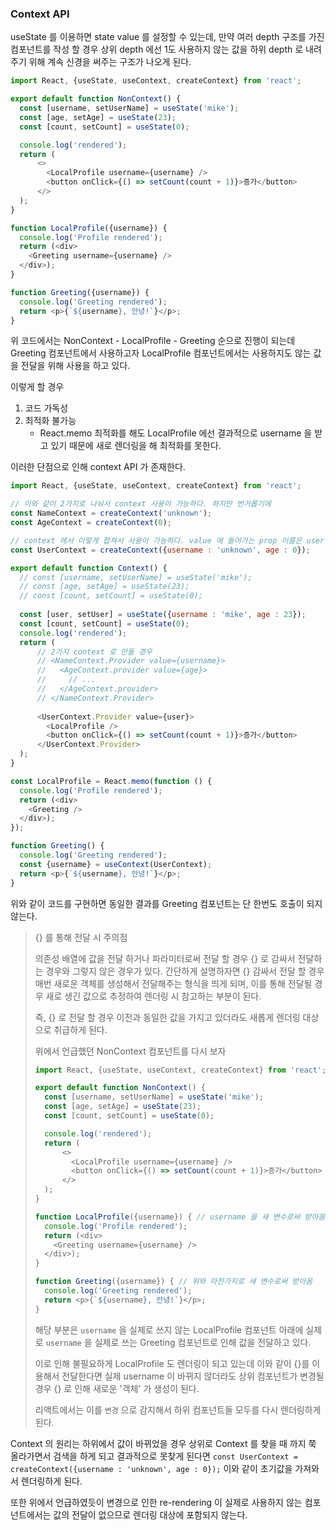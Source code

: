 ### Context API

useState 를 이용하면 state value 를 설정할 수 있는데, 만약 여러 depth 구조를 가진 컴포넌트를 작성 할 경우
상위 depth 에선 1도 사용하지 않는 값을 하위 depth 로 내려주기 위해 계속 신경을 써주는 구조가 나오게 된다.

```javascript
import React, {useState, useContext, createContext} from 'react';

export default function NonContext() {
  const [username, setUserName] = useState('mike');
  const [age, setAge] = useState(23);
  const [count, setCount] = useState(0);

  console.log('rendered');
  return (
      <>
        <LocalProfile username={username} />
        <button onClick={() => setCount(count + 1)}>증가</button>
      </>
  );
}

function LocalProfile({username}) {
  console.log('Profile rendered');
  return (<div>
    <Greeting username={username} />
  </div>);
}

function Greeting({username}) {
  console.log('Greeting rendered');
  return <p>{`${username}, 안녕!`}</p>;
}
```

위 코드에서는 NonContext - LocalProfile - Greeting 순으로 진행이 되는데 Greeting 컴포넌트에서 사용하고자 LocalProfile 컴포넌트에서는
사용하지도 않는 값을 전달을 위해 사용을 하고 있다.

이렇게 할 경우

1. 코드 가독성
2. 최적화 불가능
    - React.memo 최적화를 해도 LocalProfile 에선 결과적으로 username 을 받고 있기 때문에 새로 렌더링을 해 최적화를 못한다.

이러한 단점으로 인해 context API 가 존재한다.

```javascript
import React, {useState, useContext, createContext} from 'react';

// 이와 같이 2가지로 나눠서 context 사용이 가능하다. 하지만 번거롭기에
const NameContext = createContext('unknown');
const AgeContext = createContext(0);

// context 에서 이렇게 합쳐서 사용이 가능하다. value 에 들어가는 prop 이름은 user
const UserContext = createContext({username : 'unknown', age : 0});

export default function Context() {
  // const [username, setUserName] = useState('mike');
  // const [age, setAge] = useState(23);
  // const [count, setCount] = useState(0);
  
  const [user, setUser] = useState({username : 'mike', age : 23});
  const [count, setCount] = useState(0);
  console.log('rendered');
  return (
      // 2가지 context 로 만들 경우
      // <NameContext.Provider value={username}>
      //   <AgeContext.provider value={age}>
      //     // ...
      //   </AgeContext.provider>
      // </NameContext.Provider>
      
      <UserContext.Provider value={user}>
        <LocalProfile />
        <button onClick={() => setCount(count + 1)}>증가</button>
      </UserContext.Provider>
  );
}

const LocalProfile = React.memo(function () {
  console.log('Profile rendered');
  return (<div>
    <Greeting />
  </div>);
});

function Greeting() {
  console.log('Greeting rendered');
  const {username} = useContext(UserContext);
  return <p>{`${username}, 안녕!`}</p>;
}
```

위와 같이 코드를 구현하면 동일한 결과를 Greeting 컴포넌트는 단 한번도 호출이 되지 않는다.

> {} 를 통해 전달 시 주의점
> 
> 의존성 배열에 값을 전달 하거나 파라미터로써 전달 할 경우 {} 로 감싸서 전달하는 경우와 그렇지 않은 경우가 있다. 간단하게 설명하자면
> {} 감싸서 전달 할 경우 매번 새로운 객체를 생성해서 전달해주는 형식을 띄게 되며, 이를 통해 전달될 경우 새로 생긴 값으로 추정하여 렌더링 시
> 참고하는 부분이 된다.
> 
> 즉, {} 로 전달 할 경우 이전과 동일한 값을 가지고 있더라도 새롭게 렌더링 대상으로 취급하게 된다.
> 
> 위에서 언급했던 NonContext 컴포넌트를 다시 보자
>
> ```javascript
> import React, {useState, useContext, createContext} from 'react';
> 
> export default function NonContext() {
>   const [username, setUserName] = useState('mike');
>   const [age, setAge] = useState(23);
>   const [count, setCount] = useState(0);
> 
>   console.log('rendered');
>   return (
>       <>
>         <LocalProfile username={username} />
>         <button onClick={() => setCount(count + 1)}>증가</button>
>       </>
>   );
> }
> 
> function LocalProfile({username}) { // username 을 새 변수로써 받아옴
>   console.log('Profile rendered');
>   return (<div>
>     <Greeting username={username} />
>   </div>);
> }
> 
> function Greeting({username}) { // 위와 마찬가지로 새 변수로써 받아옴
>   console.log('Greeting rendered');
>   return <p>{`${username}, 안녕!`}</p>;
> }
> ```
> 
> 해당 부분은 `username` 을 실제로 쓰지 않는 LocalProfile 컴포넌트 아래에 실제로 `username` 을 실제로 쓰는 Greeting 컴포넌트로 인해 
> 값을 전달하고 있다.
> 
> 이로 인해 불필요하게 LocalProfile 도 렌더링이 되고 있는데 이와 같이 {}를 이용해서 전달한다면 실제 username 이 바뀌지 않더라도
> 상위 컴포넌트가 변경될 경우 {} 로 인해 새로운 '객체' 가 생성이 된다.
> 
> 리액트에서는 이를 `변경` 으로 감지해서 하위 컴포넌트들 모두를 다시 렌더링하게 된다.

Context 의 원리는 하위에서 값이 바뀌었을 경우 상위로 Context 를 찾을 때 까지 쭉 올라가면서 검색을 하게 되고
결과적으로 못찾게 된다면 `const UserContext = createContext({username : 'unknown', age : 0});` 이와 같이
초기값을 가져와서 렌더링하게 된다.

또한 위에서 언급하였듯이 변경으로 인한 re-rendering 이 실제로 사용하지 않는 컴포넌트에서는 값의 전달이 없으므로 렌더링 대상에 포함되지 않는다.